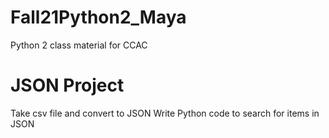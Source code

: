 # Fall21Python2_Maya
Python 2 class material for CCAC

# JSON Project

Take csv file and convert to JSON
Write Python code to search for items in JSON
